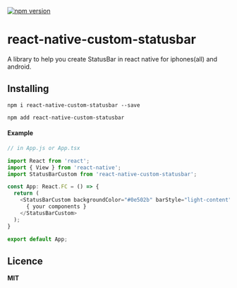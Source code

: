 [![npm version](https://badge.fury.io/js/react-native-custom-statusbar.svg)](https://badge.fury.io/js/react-native-custom-statusbar)

# react-native-custom-statusbar
A library to help you create StatusBar in react native for iphones(all) and android.

## Installing ##
`npm i react-native-custom-statusbar --save`

`npm add react-native-custom-statusbar`

#### Example ####
```js
// in App.js or App.tsx

import React from 'react';
import { View } from 'react-native';
import StatusBarCustom from 'react-native-custom-statusbar';

const App: React.FC = () => {
  return (
    <StatusBarCustom backgroundColor="#0e502b" barStyle="light-content">
      { your components }
    </StatusBarCustom>
  );
}

export default App;
```

## Licence ##
**MIT**
